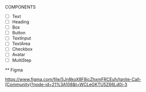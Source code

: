 COMPONENTS

- [ ] Text
- [ ] Heading
- [ ] Box
- [ ] Button
- [ ] TextInput
- [ ] TextArea
- [ ] Checkbox
- [ ] Avatar
- [ ] MultiStep

** Figma

https://www.figma.com/file/5Jn8koX8F8icZhxmFRCEuh/Ignite-Call-(Community)?node-id=21%3A108&t=WCLeGKTU5Z66Ld0j-3

